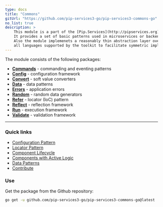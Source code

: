 ```yaml
---
type: docs
title: "Commons"
gitUrl: "https://github.com/pip-services3-go/pip-services3-commons-go"
no_list: true
description: > 
    This module is a part of the [Pip.Services](http://pipservices.org) polyglot microservices toolkit.
    It provides a set of basic patterns used in microservices or backend services.
    Also the module implemenets a reasonably thin abstraction layer over most fundamental functions across
    all languages supported by the toolkit to facilitate symmetric implementation.
---
```


The module consists of the following packages:

- [**Commands**](commands) - commanding and eventing patterns
- [**Config**](config) - configuration framework
- [**Convert**](convert) - soft value converters
- [**Data**](data) - data patterns
- [**Errors**](errors) - application errors
- [**Random**](random) - random data generators
- [**Refer**](refer) - locator (IoC) pattern
- [**Reflect**](reflect) - reflection framework
- [**Run**](run) - execution framework
- [**Validate**](validate) - validation framework
---

### Quick links

* [Configuration Pattern](https://www.pipservices.org/recipies/configuration) 
* [Locator Pattern](https://www.pipservices.org/recipies/references)
* [Component Lifecycle](https://www.pipservices.org/recipies/component-lifecycle)
* [Components with Active Logic](https://www.pipservices.org/recipies/active-logic)
* [Data Patterns](https://www.pipservices.org/recipies/memory-persistence)
* [Contribute](https://www.pipservices.org/community/contribute)

### Use

Get the package from the Github repository:
```bash
go get -u github.com/pip-services3-go/pip-services3-commons-go@latest
```